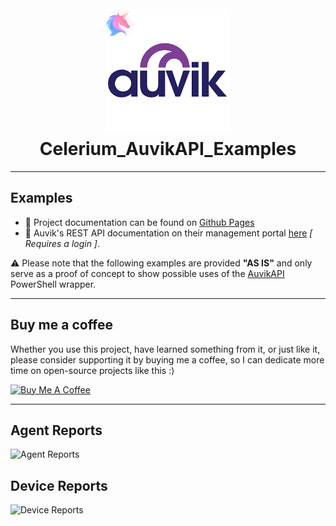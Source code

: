<h1 align="center">
  <br>
  <a href="http://Celerium.org"><img src="https://raw.githubusercontent.com/Celerium/Auvik-PowerShellWrapper/main/.github/images/Celerium_PoSHGallery_AuvikAPI.png" alt="_CeleriumDemo" width="200"></a>
  <br>
  Celerium_AuvikAPI_Examples
  <br>
</h1>

---

## Examples

- :book: Project documentation can be found on [Github Pages](https://celerium.github.io/Auvik-PowerShellWrapper/)
- :book: Auvik's REST API documentation on their management portal [here](https://portal.Auvikbackup.com/integrations/api) *[ Requires a login ]*.

:warning: Please note that the following examples are provided **"AS IS"** and only serve as a proof of concept to show possible uses of the [AuvikAPI](https://github.com/Celerium/Auvik-PowerShellWrapper) PowerShell wrapper.

---

## Buy me a coffee

Whether you use this project, have learned something from it, or just like it, please consider supporting it by buying me a coffee, so I can dedicate more time on open-source projects like this :)

<a href="https://www.buymeacoffee.com/Celerium" target="_blank"><img src="https://www.buymeacoffee.com/assets/img/guidelines/download-assets-sm-2.svg" alt="Buy Me A Coffee" style="width:150px;height:50px;"></a>

---

## Agent Reports

![Agent Reports](https://raw.githubusercontent.com/Celerium/Auvik-PowerShellWrapper/main/.github/images/Celerium_AuvikAgentsReport.png)

## Device Reports

![Device Reports](https://raw.githubusercontent.com/Celerium/Auvik-PowerShellWrapper/main/.github/images/Celerium_AuvikDevicesReport.png)
